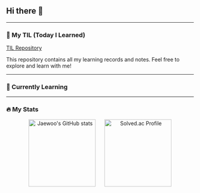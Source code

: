 ## Hi there 👋




---

### 📖 My TIL (Today I Learned)
[TIL Repository](https://github.com/jaewoo9797/TIL)

This repository contains all my learning records and notes. Feel free to explore and learn with me!

---

### 🌱 Currently Learning


---

### 🔥 My Stats
<div align="center">
  <img height="180em" src="https://github-readme-stats.vercel.app/api?username=jaewoo9797&show_icons=true&theme=dark" alt="Jaewoo's GitHub stats" style="margin-right: 10px;" />
  <img height="180em" src="http://mazassumnida.wtf/api/v2/generate_badge?boj=9712jw" alt="Solved.ac Profile" style="margin-left: 10px;" />
</div>
